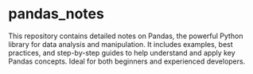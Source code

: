# pandas_notes
This repository contains detailed notes on Pandas, the powerful Python library for data analysis and manipulation. It includes examples, best practices, and step-by-step guides to help understand and apply key Pandas concepts. Ideal for both beginners and experienced developers.
